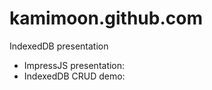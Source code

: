 kamimoon.github.com
===================

IndexedDB presentation

* ImpressJS presentation:
* IndexedDB CRUD demo: 


